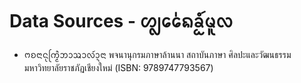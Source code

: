 # Data Sources - ᩉ᩠ᩃᩯ᩵ᨦᨡᩬᩴ᩶ᨾᩪᩃ

- ᨻᨧᨶᩣᨶᩩᨠᩕᩫ᩠ᨾᨽᩣᩇᩣᩃ᩶ᩣ᩠ᨶᨶᩣ พจนานุกรมภาษาล้านนา สถาบันภาษา ศิลปะและวัฒนธรรม มหาวิทยาลัยราชภัฏเชียงใหม่ (ISBN: 9789747793567)
